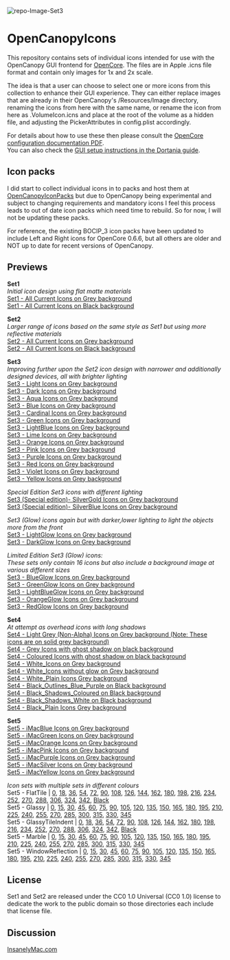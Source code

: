 <img src="https://i.ibb.co/NKsb23Y/repo-Image-Set3.png" alt="repo-Image-Set3" border="0">

# OpenCanopyIcons
This repository contains sets of individual icons intended for use with the OpenCanopy GUI frontend for [OpenCore](https://github.com/acidanthera/OpenCorePkg).
The files are in Apple .icns file format and contain only images for 1x and 2x scale.

The idea is that a user can choose to select one or more icons from this collection to enhance their GUI experience. They can either replace images that are already in their OpenCanopy's /Resources/Image directory, renaming the icons from here with the same name, or rename the icon from here as .VolumeIcon.icns and place at the root of the volume as a hidden file, and adjusting the PickerAttributes in config.plist accordingly.

For details about how to use these then please consult the [OpenCore configuration documentation PDF](https://github.com/acidanthera/OpenCorePkg/blob/master/Docs/Configuration.pdf).<br>
You can also check the [GUI setup instructions in the Dortania guide](https://dortania.github.io/OpenCore-Post-Install/cosmetic/gui.html#setting-up-opencores-gui).

## Icon packs
I did start to collect individual icons in to packs and host them at [OpenCanopyIconPacks](https://github.com/blackosx/OpenCanopyIconPacks) but due to OpenCanopy being experimental and subject to changing requirements and mandatory icons I feel this process leads to out of date icon packs which need time to rebuild. So for now, I will not be updating these packs.

For reference, the existing BOCIP_3 icon packs have been updated to include Left and Right icons for OpenCore 0.6.6, but all others are older and NOT up to date for recent versions of OpenCanopy.

## Previews

**Set1**<br>
*Initial icon design using flat matte materials*<br>
[Set1 - All Current Icons on Grey background](https://i.ibb.co/FXVqQtT/Set1-All-Current-Icons-Grey-BG.jpg)<br>
[Set1 - All Current Icons on Black background](https://i.ibb.co/RDK9v1Z/Set1-All-Current-Icons-Black-BG.jpg)

**Set2**<br>
*Larger range of icons based on the same style as Set1 but using more reflective materials*<br>
[Set2 - All Current Icons on Grey background](https://i.ibb.co/ZTHytc4/Set2-All-Current-Icons-Grey-BG.jpg)<br>
[Set2 - All Current Icons on Black background](https://i.ibb.co/Tcn05mb/Set2-All-Current-Icons-Black-BG.jpg)

**Set3**<br>
*Improving further upon the Set2 icon design with narrower and additionally designed devices, all with brighter lighting*<br>
[Set3 - Light Icons on Grey background](Set3/Light/preview_sheet_Light.jpg)<br>
[Set3 - Dark Icons on Grey background](Set3/Dark/preview_sheet_Dark.jpg)<br>
[Set3 - Aqua Icons on Grey background](Set3/Aqua/preview_sheet_Aqua.jpg)<br>
[Set3 - Blue Icons on Grey background](Set3/Blue/preview_sheet_Blue.jpg)<br>
[Set3 - Cardinal Icons on Grey background](Set3/Cardinal/preview_sheet_Cardinal.jpg)<br>
[Set3 - Green Icons on Grey background](Set3/Green/preview_sheet_Green.jpg)<br>
[Set3 - LightBlue Icons on Grey background](Set3/LightBlue/preview_sheet_LightBlue.jpg)<br>
[Set3 - Lime Icons on Grey background](Set3/Lime/preview_sheet_Lime.jpg)<br>
[Set3 - Orange Icons on Grey background](Set3/Orange/preview_sheet_Orange.jpg)<br>
[Set3 - Pink Icons on Grey background](Set3/Pink/preview_sheet_Pink.jpg)<br>
[Set3 - Purple Icons on Grey background](Set3/Purple/preview_sheet_Purple.jpg)<br>
[Set3 - Red Icons on Grey background](Set3/Red/preview_sheet_Red.jpg)<br>
[Set3 - Violet Icons on Grey background](Set3/Violet/preview_sheet_Violet.jpg)<br>
[Set3 - Yellow Icons on Grey background](Set3/Yellow/preview_sheet_Yellow.jpg)

*Special Edition Set3 icons with different lighting*<br>
[Set3 (Special edition)- SilverGold Icons on Grey background](Set3/SilverGold/preview_sheet_SilverGold.jpg)<br>
[Set3 (Special edition)- SilverBlue Icons on Grey background](Set3/SilverBlue/preview_sheet_SilverBlue.jpg)

*Set3 (Glow) icons again but with darker,lower lighting to light the objects more from the front*<br>
[Set3 - LightGlow Icons on Grey background](Set3/LightGlow/preview_sheet_LightGlow.jpg)<br>
[Set3 - DarkGlow Icons on Grey background](Set3/DarkGlow/preview_sheet_DarkGlow.jpg)

*Limited Edition Set3 (Glow) icons:*<br>
*These sets only contain 16 icons but also include a background image at various different sizes*<br>
[Set3 - BlueGlow Icons on Grey background](Set3LE/BlueGlow/preview_sheet_BlueGlow.jpg)<br>
[Set3 - GreenGlow Icons on Grey background](Set3LE/GreenGlow/preview_sheet_GreenGlow.jpg)<br>
[Set3 - LightBlueGlow Icons on Grey background](Set3LE/LightBlueGlow/preview_sheet_LightBlueGlow.jpg)<br>
[Set3 - OrangeGlow Icons on Grey background](Set3LE/OrangeGlow/preview_sheet_OrangeGlow.jpg)<br>
[Set3 - RedGlow Icons on Grey background](Set3LE/RedGlow/preview_sheet_RedGlow.jpg)

**Set4**<br>
*At attempt as overhead icons with long shadows*<br>
[Set4 - Light Grey (Non-Alpha) Icons on Grey background (Note: These icons are on solid grey background)](Set4/Grey/preview_sheet_Grey.jpg)<br>
[Set4 - Grey Icons with ghost shadow on black background](Set4/Grey_Ghost_Shadow/preview_sheet_Grey_Ghost_Shadow.jpg)<br>
[Set4 - Coloured Icons with ghost shadow on black background](Set4/Coloured_Ghost_Shadow/preview_sheet_Coloured_Ghost_Shadow.jpg)<br>
[Set4 - White_Icons on Grey background](Set4/Grey_Alpha/preview_sheet_Grey_Alpha.jpg)<br>
[Set4 - White_Icons without glow on Grey background](Set4/Grey_Alpha_Without_Glow/preview_sheet_Grey_Alpha_Without_Glow.jpg)<br>
[Set4 - White_Plain Icons Grey background](Set4/White_Plain/preview_sheet_White_Plain.jpg)<br>
[Set4 - Black_Outlines_Blue_Purple on Black background](Set4/Black_Outlines_Blue_Purple/preview_sheet_Black_Outlines_Blue_Purple.png)<br>
[Set4 - Black_Shadows_Coloured on Black background](Set4/Black_Shadows_Coloured/preview_sheet_Black_Shadows_Coloured.jpg)<br>
[Set4 - Black_Shadows_White on Black background](Set4/Black_Shadows_White/preview_sheet_Black_Shadows_White.jpg)<br>
[Set4 - Black_Plain Icons Grey background](Set4/Black_Plain/preview_sheet_Black_Plain.jpg)

**Set5**<br>
[Set5 - iMacBlue Icons on Grey background](Set5/iMac/iMacBlue/preview_sheet_iMacBlue.jpg)<br>
[Set5 - iMacGreen Icons on Grey background](Set5/iMac/iMacGreen/preview_sheet_iMacGreen.jpg)<br>
[Set5 - iMacOrange Icons on Grey background](Set5/iMac/iMacOrange/preview_sheet_iMacOrange.jpg)<br>
[Set5 - iMacPink Icons on Grey background](Set5/iMac/iMacPink/preview_sheet_iMacPink.jpg)<br>
[Set5 - iMacPurple Icons on Grey background](Set5/iMac/iMacPurple/preview_sheet_iMacPurple.jpg)<br>
[Set5 - iMacSilver Icons on Grey background](Set5/iMac/iMacSilver/preview_sheet_iMacSilver.jpg)<br>
[Set5 - iMacYellow Icons on Grey background](Set5/iMac/iMacYellow/preview_sheet_iMacYellow.jpg)<br>

*Icon sets with multiple sets in different colours*<br>
Set5 - FlatTile | 
[0](Set5/FlatTile/FlatTile_0/preview_sheet_FlatTile_0.jpg),
[18](Set5/FlatTile/FlatTile_18/preview_sheet_FlatTile_18.jpg),
[36](Set5/FlatTile/FlatTile_36/preview_sheet_FlatTile_36.jpg),
[54](Set5/FlatTile/FlatTile_54/preview_sheet_FlatTile_54.jpg),
[72](Set5/FlatTile/FlatTile_72/preview_sheet_FlatTile_72.jpg),
[90](Set5/FlatTile/FlatTile_90/preview_sheet_FlatTile_90.jpg),
[108](Set5/FlatTile/FlatTile_108/preview_sheet_FlatTile_108.jpg),
[126](Set5/FlatTile/FlatTile_126/preview_sheet_FlatTile_126.jpg),
[144](Set5/FlatTile/FlatTile_144/preview_sheet_FlatTile_144.jpg),
[162](Set5/FlatTile/FlatTile_162/preview_sheet_FlatTile_162.jpg),
[180](Set5/FlatTile/FlatTile_180/preview_sheet_FlatTile_180.jpg),
[198](Set5/FlatTile/FlatTile_198/preview_sheet_FlatTile_198.jpg),
[216](Set5/FlatTile/FlatTile_216/preview_sheet_FlatTile_216.jpg),
[234](Set5/FlatTile/FlatTile_234/preview_sheet_FlatTile_234.jpg),
[252](Set5/FlatTile/FlatTile_252/preview_sheet_FlatTile_252.jpg),
[270](Set5/FlatTile/FlatTile_270/preview_sheet_FlatTile_270.jpg),
[288](Set5/FlatTile/FlatTile_288/preview_sheet_FlatTile_288.jpg),
[306](Set5/FlatTile/FlatTile_306/preview_sheet_FlatTile_306.jpg),
[324](Set5/FlatTile/FlatTile_324/preview_sheet_FlatTile_324.jpg),
[342](Set5/FlatTile/FlatTile_342/preview_sheet_FlatTile_342.jpg),
[Black](Set5/FlatTile/FlatTile_Black/preview_sheet_FlatTile_Black.jpg)<br>
Set5 - Glassy | 
[0](Set5/Glassy/Glassy_0/preview_sheet_Glassy_0.jpg),
[15](Set5/Glassy/Glassy_15/preview_sheet_Glassy_15.jpg),
[30](Set5/Glassy/Glassy_30/preview_sheet_Glassy_30.jpg),
[45](Set5/Glassy/Glassy_45/preview_sheet_Glassy_45.jpg),
[60](Set5/Glassy/Glassy_60/preview_sheet_Glassy_60.jpg),
[75](Set5/Glassy/Glassy_75/preview_sheet_Glassy_75.jpg),
[90](Set5/Glassy/Glassy_90/preview_sheet_Glassy_90.jpg),
[105](Set5/Glassy/Glassy_105/preview_sheet_Glassy_105.jpg),
[120](Set5/Glassy/Glassy_120/preview_sheet_Glassy_120.jpg),
[135](Set5/Glassy/Glassy_135/preview_sheet_Glassy_135.jpg),
[150](Set5/Glassy/Glassy_150/preview_sheet_Glassy_150.jpg),
[165](Set5/Glassy/Glassy_165/preview_sheet_Glassy_165.jpg),
[180](Set5/Glassy/Glassy_180/preview_sheet_Glassy_180.jpg),
[195](Set5/Glassy/Glassy_195/preview_sheet_Glassy_195.jpg),
[210](Set5/Glassy/Glassy_210/preview_sheet_Glassy_210.jpg),
[225](Set5/Glassy/Glassy_225/preview_sheet_Glassy_225.jpg),
[240](Set5/Glassy/Glassy_240/preview_sheet_Glassy_240.jpg),
[255](Set5/Glassy/Glassy_255/preview_sheet_Glassy_255.jpg),
[270](Set5/Glassy/Glassy_270/preview_sheet_Glassy_270.jpg),
[285](Set5/Glassy/Glassy_285/preview_sheet_Glassy_285.jpg),
[300](Set5/Glassy/Glassy_300/preview_sheet_Glassy_300.jpg),
[315](Set5/Glassy/Glassy_315/preview_sheet_Glassy_315.jpg),
[330](Set5/Glassy/Glassy_330/preview_sheet_Glassy_330.jpg),
[345](Set5/Glassy/Glassy_345/preview_sheet_Glassy_345.jpg)<br>
Set5 - GlassyTileIndent | 
[0](Set5/GlassyTileIndent/GlassyTileIndent_0/preview_sheet_GlassyTileIndent_0.jpg),
[18](Set5/GlassyTileIndent/GlassyTileIndent_18/preview_sheet_GlassyTileIndent_18.jpg),
[36](Set5/GlassyTileIndent/GlassyTileIndent_36/preview_sheet_GlassyTileIndent_36.jpg),
[54](Set5/GlassyTileIndent/GlassyTileIndent_54/preview_sheet_GlassyTileIndent_54.jpg),
[72](Set5/GlassyTileIndent/GlassyTileIndent_72/preview_sheet_GlassyTileIndent_72.jpg),
[90](Set5/GlassyTileIndent/GlassyTileIndent_90/preview_sheet_GlassyTileIndent_90.jpg),
[108](Set5/GlassyTileIndent/GlassyTileIndent_108/preview_sheet_GlassyTileIndent_108.jpg),
[126](Set5/GlassyTileIndent/GlassyTileIndent_126/preview_sheet_GlassyTileIndent_126.jpg),
[144](Set5/GlassyTileIndent/GlassyTileIndent_144/preview_sheet_GlassyTileIndent_144.jpg),
[162](Set5/GlassyTileIndent/GlassyTileIndent_162/preview_sheet_GlassyTileIndent_162.jpg),
[180](Set5/GlassyTileIndent/GlassyTileIndent_180/preview_sheet_GlassyTileIndent_180.jpg),
[198](Set5/GlassyTileIndent/GlassyTileIndent_198/preview_sheet_GlassyTileIndent_198.jpg),
[216](Set5/GlassyTileIndent/GlassyTileIndent_216/preview_sheet_GlassyTileIndent_216.jpg),
[234](Set5/GlassyTileIndent/GlassyTileIndent_234/preview_sheet_GlassyTileIndent_234.jpg),
[252](Set5/GlassyTileIndent/GlassyTileIndent_252/preview_sheet_GlassyTileIndent_252.jpg),
[270](Set5/GlassyTileIndent/GlassyTileIndent_270/preview_sheet_GlassyTileIndent_270.jpg),
[288](Set5/GlassyTileIndent/GlassyTileIndent_288/preview_sheet_GlassyTileIndent_288.jpg),
[306](Set5/GlassyTileIndent/GlassyTileIndent_306/preview_sheet_GlassyTileIndent_306.jpg),
[324](Set5/GlassyTileIndent/GlassyTileIndent_324/preview_sheet_GlassyTileIndent_324.jpg),
[342](Set5/GlassyTileIndent/GlassyTileIndent_342/preview_sheet_GlassyTileIndent_342.jpg),
[Black](Set5/GlassyTileIndent/GlassyTileIndent_Black/preview_sheet_GlassyTileIndent_Black.jpg)<br>
Set5 - Marble | 
[0](Set5/Marble/Marble_0/preview_sheet_Marble_0.jpg),
[15](Set5/Marble/Marble_15/preview_sheet_Marble_15.jpg),
[30](Set5/Marble/Marble_30/preview_sheet_Marble_30.jpg),
[45](Set5/Marble/Marble_45/preview_sheet_Marble_45.jpg),
[60](Set5/Marble/Marble_60/preview_sheet_Marble_60.jpg),
[75](Set5/Marble/Marble_75/preview_sheet_Marble_75.jpg),
[90](Set5/Marble/Marble_90/preview_sheet_Marble_90.jpg),
[105](Set5/Marble/Marble_105/preview_sheet_Marble_105.jpg),
[120](Set5/Marble/Marble_120/preview_sheet_Marble_120.jpg),
[135](Set5/Marble/Marble_135/preview_sheet_Marble_135.jpg),
[150](Set5/Marble/Marble_150/preview_sheet_Marble_150.jpg),
[165](Set5/Marble/Marble_165/preview_sheet_Marble_165.jpg),
[180](Set5/Marble/Marble_180/preview_sheet_Marble_180.jpg),
[195](Set5/Marble/Marble_195/preview_sheet_Marble_195.jpg),
[210](Set5/Marble/Marble_210/preview_sheet_Marble_210.jpg),
[225](Set5/Marble/Marble_225/preview_sheet_Marble_225.jpg),
[240](Set5/Marble/Marble_240/preview_sheet_Marble_240.jpg),
[255](Set5/Marble/Marble_255/preview_sheet_Marble_255.jpg),
[270](Set5/Marble/Marble_270/preview_sheet_Marble_270.jpg),
[285](Set5/Marble/Marble_285/preview_sheet_Marble_285.jpg),
[300](Set5/Marble/Marble_300/preview_sheet_Marble_300.jpg),
[315](Set5/Marble/Marble_315/preview_sheet_Marble_315.jpg),
[330](Set5/Marble/Marble_330/preview_sheet_Marble_330.jpg),
[345](Set5/Marble/Marble_345/preview_sheet_Marble_345.jpg)<br>
Set5 - WindowReflection | 
[0](Set5/WindowReflection/WindowReflection_0/preview_sheet_WindowReflection_0.jpg),
[15](Set5/WindowReflection/WindowReflection_15/preview_sheet_WindowReflection_15.jpg),
[30](Set5/WindowReflection/WindowReflection_30/preview_sheet_WindowReflection_30.jpg),
[45](Set5/WindowReflection/WindowReflection_45/preview_sheet_WindowReflection_45.jpg),
[60](Set5/WindowReflection/WindowReflection_60/preview_sheet_WindowReflection_60.jpg),
[75](Set5/WindowReflection/WindowReflection_75/preview_sheet_WindowReflection_75.jpg),
[90](Set5/WindowReflection/WindowReflection_90/preview_sheet_WindowReflection_90.jpg),
[105](Set5/WindowReflection/WindowReflection_105/preview_sheet_WindowReflection_105.jpg),
[120](Set5/WindowReflection/WindowReflection_120/preview_sheet_WindowReflection_120.jpg),
[135](Set5/WindowReflection/WindowReflection_135/preview_sheet_WindowReflection_135.jpg),
[150](Set5/WindowReflection/WindowReflection_150/preview_sheet_WindowReflection_150.jpg),
[165](Set5/WindowReflection/WindowReflection_165/preview_sheet_WindowReflection_165.jpg),
[180](Set5/WindowReflection/WindowReflection_180/preview_sheet_WindowReflection_180.jpg),
[195](Set5/WindowReflection/WindowReflection_195/preview_sheet_WindowReflection_195.jpg),
[210](Set5/WindowReflection/WindowReflection_210/preview_sheet_WindowReflection_210.jpg),
[225](Set5/WindowReflection/WindowReflection_225/preview_sheet_WindowReflection_225.jpg),
[240](Set5/WindowReflection/WindowReflection_240/preview_sheet_WindowReflection_240.jpg),
[255](Set5/WindowReflection/WindowReflection_255/preview_sheet_WindowReflection_255.jpg),
[270](Set5/WindowReflection/WindowReflection_270/preview_sheet_WindowReflection_270.jpg),
[285](Set5/WindowReflection/WindowReflection_285/preview_sheet_WindowReflection_285.jpg),
[300](Set5/WindowReflection/WindowReflection_300/preview_sheet_WindowReflection_300.jpg),
[315](Set5/WindowReflection/WindowReflection_315/preview_sheet_WindowReflection_315.jpg),
[330](Set5/WindowReflection/WindowReflection_330/preview_sheet_WindowReflection_330.jpg),
[345](Set5/WindowReflection/WindowReflection_345/preview_sheet_WindowReflection_345.jpg)<br>

## License

Set1 and Set2 are released under the CC0 1.0 Universal (CC0 1.0) license to dedicate the work to the public domain so those directories each include that license file.
## Discussion
[InsanelyMac.com](https://www.insanelymac.com/forum/topic/344251-opencanopy-icons/)

